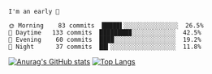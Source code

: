 <!--START_SECTION:productive-box-in-readme-->
```text
I'm an early 🐥

🌞 Morning    83 commits  █████▌░░░░░░░░░░░░░░░  26.5%
🌆 Daytime   133 commits  ████████▉░░░░░░░░░░░░  42.5%
🌃 Evening    60 commits  ████░░░░░░░░░░░░░░░░░  19.2%
🌚 Night      37 commits  ██▍░░░░░░░░░░░░░░░░░░  11.8%
```
<!--END_SECTION:productive-box-in-readme-->
[![Anurag's GitHub stats](https://github-readme-stats.vercel.app/api?username=tykeaboyloy&count_private=true&theme=vue-light&show_icons=true)](https://github.com/anuraghazra/github-readme-stats)
[![Top Langs](https://github-readme-stats.vercel.app/api/top-langs/?username=tykeaboyloy&layout=compact&theme=vue-light&langs_count=8)](https://github.com/anuraghazra/github-readme-stats)

